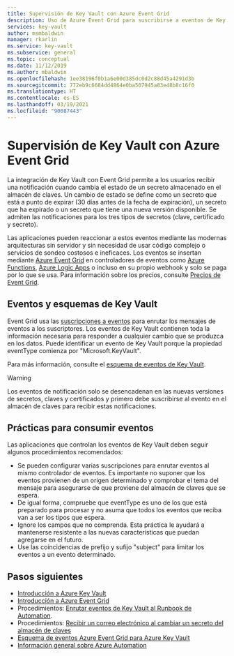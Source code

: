 ```yaml
---
title: Supervisión de Key Vault con Azure Event Grid
description: Uso de Azure Event Grid para suscribirse a eventos de Key Vault
services: key-vault
author: msmbaldwin
manager: rkarlin
ms.service: key-vault
ms.subservice: general
ms.topic: conceptual
ms.date: 11/12/2019
ms.author: mbaldwin
ms.openlocfilehash: 1ee38196f0b1a6e00d385dc0d2c88d45a4291d3b
ms.sourcegitcommit: 772eb9c6684dd4864e0ba507945a83e48b8c16f0
ms.translationtype: HT
ms.contentlocale: es-ES
ms.lasthandoff: 03/19/2021
ms.locfileid: "90087443"
---
```

# <a name="monitoring-key-vault-with-azure-event-grid"></a>Supervisión de Key Vault con Azure Event Grid

La integración de Key Vault con Event Grid permite a los usuarios recibir una notificación cuando cambia el estado de un secreto almacenado en el almacén de claves. Un cambio de estado se define como un secreto que está a punto de expirar (30 días antes de la fecha de expiración), un secreto que ha expirado o un secreto que tiene una nueva versión disponible. Se admiten las notificaciones para los tres tipos de secretos (clave, certificado y secreto).

Las aplicaciones pueden reaccionar a estos eventos mediante las modernas arquitecturas sin servidor y sin necesidad de usar código complejo o servicios de sondeo costosos e ineficaces. Los eventos se insertan mediante [Azure Event Grid](https://azure.microsoft.com/services/event-grid/) en controladores de eventos como [Azure Functions](https://azure.microsoft.com/services/functions/), [Azure Logic Apps](https://azure.microsoft.com/services/logic-apps/) o incluso en su propio webhook y solo se paga por lo que se usa. Para información sobre los precios, consulte [Precios de Event Grid](https://azure.microsoft.com/pricing/details/event-grid/).

## <a name="key-vault-events-and-schemas"></a>Eventos y esquemas de Key Vault

Event Grid usa las [suscripciones a eventos](../../event-grid/concepts.md#event-subscriptions) para enrutar los mensajes de eventos a los suscriptores. Los eventos de Key Vault contienen toda la información necesaria para responder a cualquier cambio que se produzca en los datos. Puede identificar un evento de Key Vault porque la propiedad eventType comienza por "Microsoft.KeyVault".

Para más información, consulte el [esquema de eventos de Key Vault](../../event-grid/event-schema-key-vault.md).

> [!WARNING]
> Los eventos de notificación solo se desencadenan en las nuevas versiones de secretos, claves y certificados y primero debe suscribirse al evento en el almacén de claves para recibir estas notificaciones.

## <a name="practices-for-consuming-events"></a>Prácticas para consumir eventos

Las aplicaciones que controlan los eventos de Key Vault deben seguir algunos procedimientos recomendados:

* Se pueden configurar varias suscripciones para enrutar eventos al mismo controlador de eventos. Es importante no suponer que los eventos provienen de un origen determinado y comprobar el tema del mensaje para asegurarse de que proviene del almacén de claves que se espera.
* De igual forma, compruebe que eventType es uno de los que está preparado para procesar y no asuma que todos los eventos que reciba van a ser los tipos que espera.
* Ignore los campos que no comprenda.  Esta práctica le ayudará a mantenerse resistente a las nuevas características que puedan agregarse en el futuro.
* Use las coincidencias de prefijo y sufijo "subject" para limitar los eventos a un evento determinado.

## <a name="next-steps"></a>Pasos siguientes

- [Introducción a Azure Key Vault](overview.md)
- [Introducción a Azure Event Grid](../../event-grid/overview.md)
- Procedimientos: [Enrutar eventos de Key Vault al Runbook de Automation](event-grid-tutorial.md).
- Procedimientos: [Recibir un correo electrónico al cambiar un secreto del almacén de claves](event-grid-logicapps.md)
- [Esquema de eventos Azure Event Grid para Azure Key Vault](../../event-grid/event-schema-key-vault.md)
- [Información general sobre Azure Automation](../../automation/index.yml)
